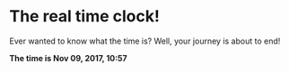 # The real time clock!

Ever wanted to know what the time is? Well, your journey is about to end!

**The time is Nov 09, 2017, 10:57**